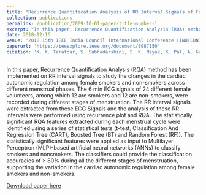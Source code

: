 ```yaml
---
title: "Recurrence Quantification Analysis of RR Interval Signals of Female Smokers and Non-smokers during Different Phases of Menstrual Cycle"
collection: publications
permalink: /publication/2009-10-01-paper-title-number-1
excerpt: "In this paper, Recurrence Quantification Analysis (RQA) method has been implemented on RR interval signals to study the changes in the cardiac autonomic regulation among female smokers and non-smokers across different menstrual phases. The 6 min ECG signals of 24 different female volunteers, among which 12 are smokers and 12 are non-smokers, were recorded during different stages of menstruation. The RR interval signals were extracted from these ECG Signals and the analysis of these RR intervals were performed using recurrence plot and RQA. The statistically significant RQA features extracted during each menstrual cycle were identified using a series of statistical tests (t-test, Classification And Regression Tree (CART), Boosted Tree (BT) and Random Forest (RF)). The statistically significant features were applied as input to Multilayer Perceptron (MLP)-based artificial neural networks (ANNs) to classify smokers and nonsmokers. The classifiers could provide the classification accuracies of ≥ 80% during all the different stages of menstruation, supporting the variation in the cardiac autonomic regulation among female smokers and non-smokers."
date: 2018-12-16
venue: '2018 15th IEEE India Council International Conference (INDICON)'
paperurl: 'https://ieeexplore.ieee.org/document/8987150'
citation: 'K. K. Tarafdar, S. Subhadarshini, S. K. Nayak, K. Pal, A. Guntur and S. Paul, "Recurrence Quantification Analysis of RR Interval Signals of Female Smokers and Non-smokers during Different Phases of Menstrual Cycle," 2018 15th IEEE India Council International Conference (INDICON), 2018, pp. 1-6, doi: 10.1109/INDICON45594.2018.8987150'
---
```


In this paper, Recurrence Quantification Analysis (RQA) method has been implemented on RR interval signals to study the changes in the cardiac autonomic regulation among female smokers and non-smokers across different menstrual phases. The 6 min ECG signals of 24 different female volunteers, among which 12 are smokers and 12 are non-smokers, were recorded during different stages of menstruation. The RR interval signals were extracted from these ECG Signals and the analysis of these RR intervals were performed using recurrence plot and RQA. The statistically significant RQA features extracted during each menstrual cycle were identified using a series of statistical tests (t-test, Classification And Regression Tree (CART), Boosted Tree (BT) and Random Forest (RF)). The statistically significant features were applied as input to Multilayer Perceptron (MLP)-based artificial neural networks (ANNs) to classify smokers and nonsmokers. The classifiers could provide the classification accuracies of ≥ 80% during all the different stages of menstruation, supporting the variation in the cardiac autonomic regulation among female smokers and non-smokers.

[Download paper here](https://ieeexplore.ieee.org/document/8987150)

